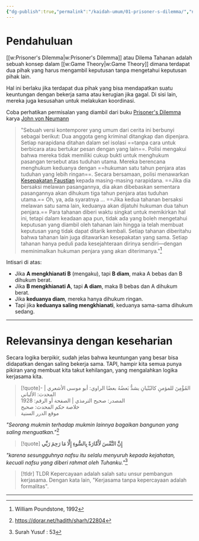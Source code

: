 ```yaml
---
{"dg-publish":true,"permalink":"/kaidah-umum/01-prisoner-s-dilemma/","noteIcon":"","created":"2025-10-20T17:02:56.220+07:00","updated":"2025-10-20T16:08:36.000+07:00"}
---
```


# Pendahuluan
[[w:Prisoner's Dilemma\|w:Prisoner's Dilemma]] atau Dilema Tahanan adalah sebuah konsep dalam [[w:Game Theory\|w:Game Theory]] dimana terdapat dua pihak yang harus mengambil keputusan tanpa mengetahui keputusan pihak lain.

Hal ini berlaku jika terdapat dua pihak yang bisa mendapatkan suatu keuntungan dengan bekerja sama atau kerugian jika gagal. Di sisi lain, mereka juga kesusahan untuk melakukan koordinasi.

Coba perhatikan permisalan yang diambil dari buku [Prisoner's Dilemma](https://www.goodreads.com/book/show/29506.Prisoner_s_Dilemma) karya [John von Neumann](https://en.wikipedia.org/wiki/John_von_Neumann) 
> "Sebuah versi kontemporer yang umum dari cerita ini berbunyi sebagai berikut: Dua anggota geng kriminal ditangkap dan dipenjara. Setiap narapidana ditahan dalam sel isolasi ==tanpa cara untuk berbicara atau bertukar pesan dengan yang lain==. Polisi mengakui bahwa mereka tidak memiliki cukup bukti untuk menghukum pasangan tersebut atas tuduhan utama. Mereka berencana menghukum keduanya dengan ==hukuman satu tahun penjara atas tuduhan yang lebih ringan==. Secara bersamaan, polisi menawarkan [Kesepakatan Faustian](https://en.wikipedia.org/wiki/Deal_with_the_Devil) kepada masing-masing narapidana. ==Jika dia bersaksi melawan pasangannya, dia akan dibebaskan sementara pasangannya akan dihukum tiga tahun penjara atas tuduhan utama.== Oh, ya, ada syaratnya ... ==Jika kedua tahanan bersaksi melawan satu sama lain, keduanya akan dijatuhi hukuman dua tahun penjara.== Para tahanan diberi waktu singkat untuk memikirkan hal ini, tetapi dalam keadaan apa pun, tidak ada yang boleh mengetahui keputusan yang diambil oleh tahanan lain hingga ia telah membuat keputusan yang tidak dapat ditarik kembali. Setiap tahanan diberitahu bahwa tahanan lain juga ditawarkan kesepakatan yang sama. Setiap tahanan hanya peduli pada kesejahteraan dirinya sendiri—dengan meminimalkan hukuman penjara yang akan diterimanya."[^1]

Intisari di atas:
- Jika **A mengkhianati B** (mengaku), tapi **B diam**, maka A bebas dan B dihukum berat.
- Jika **B mengkhianati A**, tapi **A diam**, maka B bebas dan A dihukum berat.
- Jika **keduanya diam**, mereka hanya dihukum ringan.
- Tapi jika **keduanya saling mengkhianati**, keduanya sama-sama dihukum sedang.
_______
# Relevansinya dengan keseharian
Secara logika berpikir, sudah jelas bahwa keuntungan yang besar bisa didapatkan dengan saling bekerja sama. TAPI, hampir kita semua punya pikiran yang membuat kita takut kehilangan, yang mengalahkan logika kerjasama kita.

>[!quote]- المُؤْمِنَ للمؤمنِ كالبُنْيانِ يشدُّ بَعضُهُ بعضًا
><ref>الراوي: أبو موسى الأشعري | المحدث: الألباني<br>المصدر: صحيح الترمذي | الصفحة أو الرقم: 1928<br>خلاصة حكم المحدث: صحيح<br>موقع الدرر السنية</ref>

*"Seorang mukmin terhadap mukmin lainnya bagaikan bangunan yang saling menguatkan."*[^2]
>[!quote] **إِنَّ النَّفْسَ لَأَمَّارَةٌ بِالسُّوءِ إِلَّا مَا رَحِمَ رَبِّي**

*"karena sesungguhnya nafsu itu selalu menyuruh kepada kejahatan, kecuali nafsu yang diberi rahmat oleh Tuhanku."*[^3]

>[!tldr] TLDR
>Kepercayaan adalah salah satu unsur pembangun kerjasama. Dengan kata lain, "Kerjasama tanpa kepercayaan adalah formalitas".

_____
[^1]: William Poundstone, 1992

[^2]: https://dorar.net/hadith/sharh/22804

[^3]: Surah Yusuf : 53
